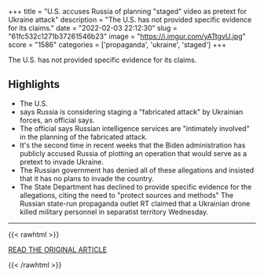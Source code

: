 +++
title = "U.S. accuses Russia of planning \"staged\" video as pretext for Ukraine attack"
description = "The U.S. has not provided specific evidence for its claims."
date = "2022-02-03 22:12:30"
slug = "61fc532c1271b37261546b23"
image = "https://i.imgur.com/yATtgvU.jpg"
score = "1586"
categories = ['propaganda', 'ukraine', 'staged']
+++

The U.S. has not provided specific evidence for its claims.

## Highlights

- The U.S.
- says Russia is considering staging a "fabricated attack" by Ukrainian forces, an official says.
- The official says Russian intelligence services are "intimately involved" in the planning of the fabricated attack.
- It's the second time in recent weeks that the Biden administration has publicly accused Russia of plotting an operation that would serve as a pretext to invade Ukraine.
- The Russian government has denied all of these allegations and insisted that it has no plans to invade the country.
- The State Department has declined to provide specific evidence for the allegations, citing the need to "protect sources and methods" The Russian state-run propaganda outlet RT claimed that a Ukrainian drone killed military personnel in separatist territory Wednesday.

---

{{< rawhtml >}}
  <p class="article-category">
    <a target="_blank" href="https://www.axios.com/russia-invasion-ukraine-pretext-video-false-flag-96067bed-551c-4b28-aa8b-778a645bc9e0.html">READ THE ORIGINAL ARTICLE</a>
  </p>
{{< /rawhtml >}}

